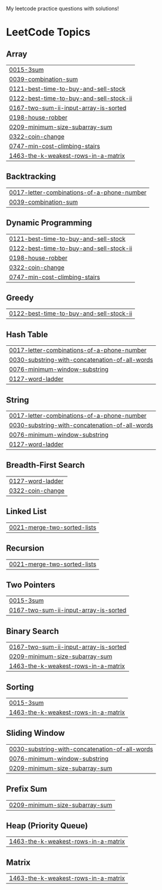 My leetcode practice questions with solutions!
<!---LeetCode Topics Start-->
# LeetCode Topics
## Array
|  |
| ------- |
| [0015-3sum](https://github.com/DylanLi6905/Leetcode/tree/master/0015-3sum) |
| [0039-combination-sum](https://github.com/DylanLi6905/Leetcode/tree/master/0039-combination-sum) |
| [0121-best-time-to-buy-and-sell-stock](https://github.com/DylanLi6905/Leetcode/tree/master/0121-best-time-to-buy-and-sell-stock) |
| [0122-best-time-to-buy-and-sell-stock-ii](https://github.com/DylanLi6905/Leetcode/tree/master/0122-best-time-to-buy-and-sell-stock-ii) |
| [0167-two-sum-ii-input-array-is-sorted](https://github.com/DylanLi6905/Leetcode/tree/master/0167-two-sum-ii-input-array-is-sorted) |
| [0198-house-robber](https://github.com/DylanLi6905/Leetcode/tree/master/0198-house-robber) |
| [0209-minimum-size-subarray-sum](https://github.com/DylanLi6905/Leetcode/tree/master/0209-minimum-size-subarray-sum) |
| [0322-coin-change](https://github.com/DylanLi6905/Leetcode/tree/master/0322-coin-change) |
| [0747-min-cost-climbing-stairs](https://github.com/DylanLi6905/Leetcode/tree/master/0747-min-cost-climbing-stairs) |
| [1463-the-k-weakest-rows-in-a-matrix](https://github.com/DylanLi6905/Leetcode/tree/master/1463-the-k-weakest-rows-in-a-matrix) |
## Backtracking
|  |
| ------- |
| [0017-letter-combinations-of-a-phone-number](https://github.com/DylanLi6905/Leetcode/tree/master/0017-letter-combinations-of-a-phone-number) |
| [0039-combination-sum](https://github.com/DylanLi6905/Leetcode/tree/master/0039-combination-sum) |
## Dynamic Programming
|  |
| ------- |
| [0121-best-time-to-buy-and-sell-stock](https://github.com/DylanLi6905/Leetcode/tree/master/0121-best-time-to-buy-and-sell-stock) |
| [0122-best-time-to-buy-and-sell-stock-ii](https://github.com/DylanLi6905/Leetcode/tree/master/0122-best-time-to-buy-and-sell-stock-ii) |
| [0198-house-robber](https://github.com/DylanLi6905/Leetcode/tree/master/0198-house-robber) |
| [0322-coin-change](https://github.com/DylanLi6905/Leetcode/tree/master/0322-coin-change) |
| [0747-min-cost-climbing-stairs](https://github.com/DylanLi6905/Leetcode/tree/master/0747-min-cost-climbing-stairs) |
## Greedy
|  |
| ------- |
| [0122-best-time-to-buy-and-sell-stock-ii](https://github.com/DylanLi6905/Leetcode/tree/master/0122-best-time-to-buy-and-sell-stock-ii) |
## Hash Table
|  |
| ------- |
| [0017-letter-combinations-of-a-phone-number](https://github.com/DylanLi6905/Leetcode/tree/master/0017-letter-combinations-of-a-phone-number) |
| [0030-substring-with-concatenation-of-all-words](https://github.com/DylanLi6905/Leetcode/tree/master/0030-substring-with-concatenation-of-all-words) |
| [0076-minimum-window-substring](https://github.com/DylanLi6905/Leetcode/tree/master/0076-minimum-window-substring) |
| [0127-word-ladder](https://github.com/DylanLi6905/Leetcode/tree/master/0127-word-ladder) |
## String
|  |
| ------- |
| [0017-letter-combinations-of-a-phone-number](https://github.com/DylanLi6905/Leetcode/tree/master/0017-letter-combinations-of-a-phone-number) |
| [0030-substring-with-concatenation-of-all-words](https://github.com/DylanLi6905/Leetcode/tree/master/0030-substring-with-concatenation-of-all-words) |
| [0076-minimum-window-substring](https://github.com/DylanLi6905/Leetcode/tree/master/0076-minimum-window-substring) |
| [0127-word-ladder](https://github.com/DylanLi6905/Leetcode/tree/master/0127-word-ladder) |
## Breadth-First Search
|  |
| ------- |
| [0127-word-ladder](https://github.com/DylanLi6905/Leetcode/tree/master/0127-word-ladder) |
| [0322-coin-change](https://github.com/DylanLi6905/Leetcode/tree/master/0322-coin-change) |
## Linked List
|  |
| ------- |
| [0021-merge-two-sorted-lists](https://github.com/DylanLi6905/Leetcode/tree/master/0021-merge-two-sorted-lists) |
## Recursion
|  |
| ------- |
| [0021-merge-two-sorted-lists](https://github.com/DylanLi6905/Leetcode/tree/master/0021-merge-two-sorted-lists) |
## Two Pointers
|  |
| ------- |
| [0015-3sum](https://github.com/DylanLi6905/Leetcode/tree/master/0015-3sum) |
| [0167-two-sum-ii-input-array-is-sorted](https://github.com/DylanLi6905/Leetcode/tree/master/0167-two-sum-ii-input-array-is-sorted) |
## Binary Search
|  |
| ------- |
| [0167-two-sum-ii-input-array-is-sorted](https://github.com/DylanLi6905/Leetcode/tree/master/0167-two-sum-ii-input-array-is-sorted) |
| [0209-minimum-size-subarray-sum](https://github.com/DylanLi6905/Leetcode/tree/master/0209-minimum-size-subarray-sum) |
| [1463-the-k-weakest-rows-in-a-matrix](https://github.com/DylanLi6905/Leetcode/tree/master/1463-the-k-weakest-rows-in-a-matrix) |
## Sorting
|  |
| ------- |
| [0015-3sum](https://github.com/DylanLi6905/Leetcode/tree/master/0015-3sum) |
| [1463-the-k-weakest-rows-in-a-matrix](https://github.com/DylanLi6905/Leetcode/tree/master/1463-the-k-weakest-rows-in-a-matrix) |
## Sliding Window
|  |
| ------- |
| [0030-substring-with-concatenation-of-all-words](https://github.com/DylanLi6905/Leetcode/tree/master/0030-substring-with-concatenation-of-all-words) |
| [0076-minimum-window-substring](https://github.com/DylanLi6905/Leetcode/tree/master/0076-minimum-window-substring) |
| [0209-minimum-size-subarray-sum](https://github.com/DylanLi6905/Leetcode/tree/master/0209-minimum-size-subarray-sum) |
## Prefix Sum
|  |
| ------- |
| [0209-minimum-size-subarray-sum](https://github.com/DylanLi6905/Leetcode/tree/master/0209-minimum-size-subarray-sum) |
## Heap (Priority Queue)
|  |
| ------- |
| [1463-the-k-weakest-rows-in-a-matrix](https://github.com/DylanLi6905/Leetcode/tree/master/1463-the-k-weakest-rows-in-a-matrix) |
## Matrix
|  |
| ------- |
| [1463-the-k-weakest-rows-in-a-matrix](https://github.com/DylanLi6905/Leetcode/tree/master/1463-the-k-weakest-rows-in-a-matrix) |
<!---LeetCode Topics End-->
